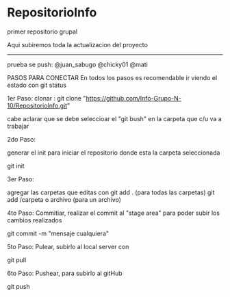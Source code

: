# RepositorioInfo
primer repositorio grupal

Aqui subiremos toda la actualizacion del proyecto

-------
prueba se push: @juan_sabugo 
@chicky01
@mati

PASOS PARA CONECTAR
En todos los pasos es recomendable ir viendo el estado con git status

1er Paso:
clonar : git clone "https://github.com/Info-Grupo-N-10/RepositorioInfo.git"

cabe aclarar que se debe seleccioar el "git bush" en la carpeta que c/u va a trabajar

2do Paso:

generar el init para iniciar el repositorio donde esta la carpeta seleccionada

git init

3er Paso:

agregar las carpetas que editas con
git add . (para todas las carpetas)
git add /carpeta o archivo (para un archivo)

4to Paso:
Commitiar, realizar el commit al "stage area" para poder subir los cambios realizados

git commit -m "mensaje cualquiera"

5to Paso:
Pulear, subirlo al local server con

git pull

6to Paso:
Pushear, para subirlo al gitHub

git push


